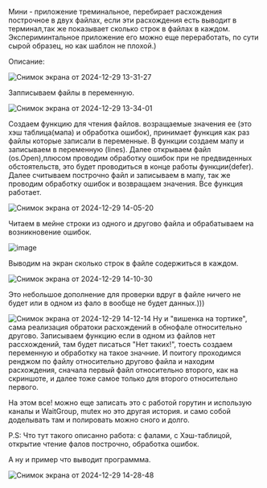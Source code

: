 Мини - приложение треминальное, перебирает расхождения построчное в двух файлах, если эти расхождения есть выводит в терминал,так же показывает сколько строк в файлах в каждом.
Экспериминтальное приложение его можно еще переработать, по сути сырой образец, но как шаблон не плохой.)

Описание:

![Снимок экрана от 2024-12-29 13-31-27](https://github.com/user-attachments/assets/454819af-874d-46d6-8513-d9e958c523e3)

Запписываем файлы в переменную.

![Снимок экрана от 2024-12-29 13-34-01](https://github.com/user-attachments/assets/e130f60a-754f-48fd-83b9-b7f7289a62ea)

Создаем функцию для чтения файлов. возращаемые значения ее (это хэш таблица(мапа) и обработка ошибок), принимает функция как раз файлы которые записали в переменные. В функции создаем мапу и записываем в переменную (lines). Далее открываем файл (os.Open),плюсом проводим обработку ошибок при не предвиденных обстоятельств, это будет проводиться в конце работы функции(defer). Далее считываем построчно файл и записываем в мапу, так же проводим обработку ошибок и возвращаем значения. Все функция работает.

![Снимок экрана от 2024-12-29 14-05-20](https://github.com/user-attachments/assets/14edd6ec-6c76-49a0-8872-565ddfa717d5)

Читаем в мейне строки из одного и другово файла и обрабатываем на возникновение ошибок.

![image](https://github.com/user-attachments/assets/974c0c45-1f48-446b-9adc-cb07f78c8fa7)

Выводим на экран сколько строк в файле содержиться в каждом.

![Снимок экрана от 2024-12-29 14-10-30](https://github.com/user-attachments/assets/94274058-58b1-4ce1-ba78-6a6cfd5dd924)

Это небольшое дополнение для проверки вдруг в файле ничего не будет или в одном из фало в вообще не будет данных.)))

![Снимок экрана от 2024-12-29 14-12-14](https://github.com/user-attachments/assets/1014e936-5dc9-4224-ad51-e314c378c0bd)
Ну и "вишенка на тортике", сама реализация обратоки расхождений в обнофале относительно другово. Записываем функцию если в одном из файлов нет рассхождений, там будет писаться "Нет таких!", тоесть создаем переменную и обработку на такое значние. И поитогу проходимся ренджом по файлу относительно другово файла и находим расхождения, сначала первый файл относительно второго, как на скриншоте, и далее тоже самое только для второго относительно первого.

На этом все! можно еще записать это с работой горутин и использую каналы и WaitGroup, mutex но это другая история. и само собой доделывать там и полировать можно сного и долго.

P.S: Что тут такого описанно работа: с фалами, с Хэш-таблицой, открытие чтение фалов построчно, обработка ошибок.

А ну и пример что выводит программма.

![Снимок экрана от 2024-12-29 14-28-48](https://github.com/user-attachments/assets/292d75ed-a4ae-4f90-a4de-e6ce37c45b3d)
